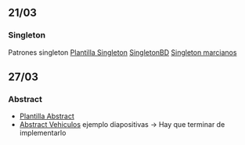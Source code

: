 ## 21/03
### Singleton
Patrones singleton
[Plantilla Singleton](Singleton/src/singleton)
[SingletonBD](Singleton_BD/src/singleton_bd)
[Singleton marcianos](SingletonMarcianos/src/singletonmarcianos)

## 27/03
### Abstract
- [Plantilla Abstract](AbstractFactoryPlantilla/src)
- [Abstract Vehiculos](AbstractFactoryVehiculos) ejemplo diapositivas -> Hay que terminar de implementarlo
